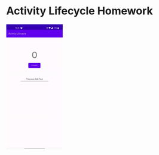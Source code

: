 # Activity Lifecycle Homework
<img src='https://github.com/roshanbhatta/Activity-Lifecycle-and-State/blob/activity_lifecycle_homework/activity_lifecycle_homework.gif' width='30%'>
